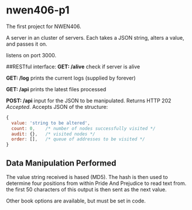 # nwen406-p1

The first project for NWEN406.

A server in an cluster of servers. Each takes a JSON string, alters a value, and passes it on.

listens on port 3000.

##RESTful interface:
**GET: /alive**
  check if server is alive

**GET: /log**
  prints the current logs (supplied by forever)

**GET: /api**
  prints the latest files processed

**POST: /api**
  input for the JSON to be manipulated.
  Returns HTTP 202 *Accepted*.
  Accepts JSON of the structure:
  ```javascript
  {
    value: 'string to be altered',
    count: 0,    /* number of nodes successfully visited */
    audit: {},   /* visited nodes */
    order: [],   /* queue of addresses to be visited */
  }
  ```

  

## Data Manipulation Performed

The value string received is hased (MD5). The hash is then used to determine four positions from within Pride And Prejudice to read text from. the first 50 characters of this output is then sent as the next value.

Other book options are available, but must be set in code.

